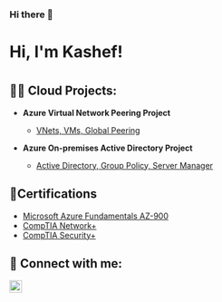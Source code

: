 ### Hi there 👋

<h1>Hi, I'm Kashef! <h1>

<h2>👨‍💻 Cloud Projects:</h2>

- <b>Azure Virtual Network Peering Project</b>
  - [VNets, VMs, Global Peering](https://github.com/kdaniel01/Azure-Virtual-Network-Peering-Project)

- <b>Azure On-premises Active Directory Project</b>
  - [Active Directory, Group Policy, Server Manager](https://github.com/kdaniel01/Azure-On-Prem-Active-Directory-)
  
<h2>📄Certifications</h2>

- [Microsoft Azure Fundamentals AZ-900](https://www.credly.com/badges/cb38b5e2-315a-465e-893e-fa1db796e06b/linked_in_profile)
- [CompTIA Network+](https://www.credly.com/badges/1a45bb00-bd54-4d22-8c7a-4925f0d9e5f9)
- [CompTIA Security+](https://www.credly.com/badges/c8f97729-8886-4dc3-9ed7-84ea65430ab4)

<h2> 🤳 Connect with me:</h2>

[<img align="left" alt="JoshMadakor | LinkedIn" width="22px" src="https://cdn.jsdelivr.net/npm/simple-icons@v3/icons/linkedin.svg" />][linkedin]

[linkedin]: https://www.linkedin.com/in/kashef-akeem-daniel/



